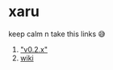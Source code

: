 # xaru

keep calm n take this links 😅 

  1. ["v0.2.x"](https://github.com/ZHANITEST/Xaru/tree/v0.2.x)
  1. [wiki](https://xaru.ga)
